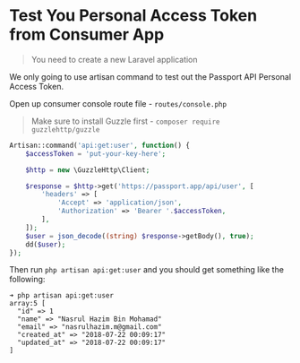 # Test You Personal Access Token from Consumer App

> You need to create a new Laravel application

We only going to use artisan command to test out the Passport API Personal Access Token.

Open up consumer console route file - `routes/console.php`

> Make sure to install Guzzle first - `composer require guzzlehttp/guzzle`

```php
Artisan::command('api:get:user', function() {
	$accessToken = 'put-your-key-here';

	$http = new \GuzzleHttp\Client;

	$response = $http->get('https://passport.app/api/user', [
	    'headers' => [
	        'Accept' => 'application/json',
	        'Authorization' => 'Bearer '.$accessToken,
	    ],
	]);
	$user = json_decode((string) $response->getBody(), true);
	dd($user);
});
```

Then run `php artisan api:get:user` and you should get something like the following:

```
➜ php artisan api:get:user
array:5 [
  "id" => 1
  "name" => "Nasrul Hazim Bin Mohamad"
  "email" => "nasrulhazim.m@gmail.com"
  "created_at" => "2018-07-22 00:09:17"
  "updated_at" => "2018-07-22 00:09:17"
]
```